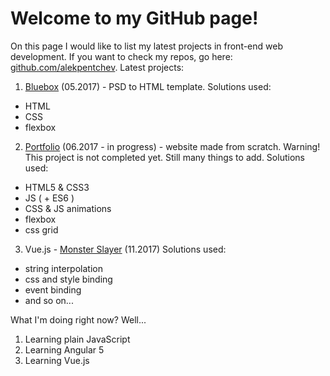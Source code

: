 # Welcome to my GitHub page!

On this page I would like to list my latest projects in front-end web development. If you want to check my repos, go here: [github.com/alekpentchev](https://github.com/alekpentchev).
Latest projects:

1. [Bluebox](http://alekpentchev.github.io/bluebox-psd/index.html) (05.2017) -  PSD to HTML template.
Solutions used:
- HTML
- CSS
- flexbox

2. [Portfolio](http://alekpentchev.github.io/portfolio/src/index.html) (06.2017 - in progress) - website made from scratch.
Warning! This project is not completed yet. Still many things to add.
Solutions used:
- HTML5 & CSS3
- JS ( + ES6 )
- CSS & JS animations
- flexbox
- css grid

3. Vue.js - [Monster Slayer](https://alekpentchev.github.io/monster-slayer/index.html) (11.2017)
Solutions used:
- string interpolation
- css and style binding
- event binding
- and so on...

What I'm doing right now? Well...
1. Learning plain JavaScript 
2. Learning Angular 5
3. Learning Vue.js
